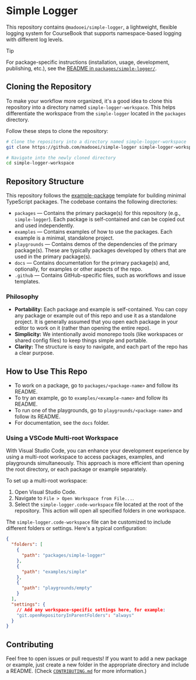 # Simple Logger

This repository contains `@madooei/simple-logger`, a lightweight, flexible logging system for CourseBook that supports namespace-based logging with different log levels.

> [!TIP]
> For package-specific instructions (installation, usage, development, publishing, etc.), see the [README in `packages/simple-logger/`](packages/simple-logger/README.md).

## Cloning the Repository

To make your workflow more organized, it's a good idea to clone this repository into a directory named `simple-logger-workspace`. This helps differentiate the workspace from the `simple-logger` located in the `packages` directory.

Follow these steps to clone the repository:

```bash
# Clone the repository into a directory named simple-logger-workspace
git clone https://github.com/madooei/simple-logger simple-logger-workspace

# Navigate into the newly cloned directory
cd simple-logger-workspace
```

## Repository Structure

This repository follows the [example-package](https://github.com/madooei/example-package) template for building minimal TypeScript packages. The codebase contains the following directories:

- `packages` — Contains the primary package(s) for this repository (e.g., `simple-logger`). Each package is self-contained and can be copied out and used independently.
- `examples` — Contains examples of how to use the packages. Each example is a minimal, standalone project.
- `playgrounds` — Contains demos of the dependencies of the primary package(s). These are typically packages developed by others that are used in the primary package(s).
- `docs` — Contains documentation for the primary package(s) and, optionally, for examples or other aspects of the repo.
- `.github` — Contains GitHub-specific files, such as workflows and issue templates.

### Philosophy

- **Portability:** Each package and example is self-contained. You can copy any package or example out of this repo and use it as a standalone project. It is generally assumed that you open each package in your editor to work on it (rather than opening the entire repo).
- **Simplicity:** We intentionally avoid monorepo tools (like workspaces or shared config files) to keep things simple and portable.
- **Clarity:** The structure is easy to navigate, and each part of the repo has a clear purpose.

## How to Use This Repo

- To work on a package, go to `packages/<package-name>` and follow its README.
- To try an example, go to `examples/<example-name>` and follow its README.
- To run one of the playgrounds, go to `playgrounds/<package-name>` and follow its README.
- For documentation, see the `docs` folder.

### Using a VSCode Multi-root Workspace

With Visual Studio Code, you can enhance your development experience by using a multi-root workspace to access packages, examples, and playgrounds simultaneously. This approach is more efficient than opening the root directory, or each package or example separately.

To set up a multi-root workspace:

1. Open Visual Studio Code.
2. Navigate to `File > Open Workspace from File...`.
3. Select the `simple-logger.code-workspace` file located at the root of the repository. This action will open all specified folders in one workspace.

The `simple-logger.code-workspace` file can be customized to include different folders or settings. Here's a typical configuration:

```json
{
  "folders": [
    {
      "path": "packages/simple-logger"
    },
    {
      "path": "examples/simple"
    },
    {
      "path": "playgrounds/empty"
    }
  ],
  "settings": {
    // Add any workspace-specific settings here, for example:
    "git.openRepositoryInParentFolders": "always"
  }
}
```

## Contributing

Feel free to open issues or pull requests! If you want to add a new package or example, just create a new folder in the appropriate directory and include a README. (Check [`CONTRIBUTING.md`](CONTRIBUTING.md) for more information.)
